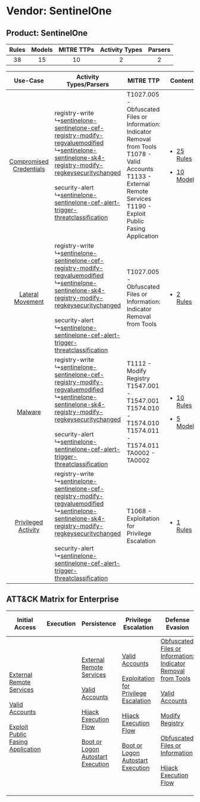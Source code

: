 Vendor: SentinelOne
===================
Product: SentinelOne
--------------------
| Rules | Models | MITRE TTPs | Activity Types | Parsers |
|:-----:|:------:|:----------:|:--------------:|:-------:|
|  38   |   15   |     10     |       2        |    2    |

|    Use-Case    | Activity Types/Parsers    | MITRE TTP    | Content    |
|:----:| ---- | ---- | ---- |
| [Compromised Credentials](../../../UseCases/uc_compromised_credentials.md) |  registry-write<br> ↳[sentinelone-sentinelone-cef-registry-modify-regvaluemodified](Ps/pC_sentinelonesentinelonecefregistrymodifyregvaluemodified.md)<br> ↳[sentinelone-sentinelone-sk4-registry-modify-regkeysecuritychanged](Ps/pC_sentinelonesentinelonesk4registrymodifyregkeysecuritychanged.md)<br><br> security-alert<br> ↳[sentinelone-sentinelone-cef-alert-trigger-threatclassification](Ps/pC_sentinelonesentinelonecefalerttriggerthreatclassification.md)<br> | T1027.005 - Obfuscated Files or Information: Indicator Removal from Tools<br>T1078 - Valid Accounts<br>T1133 - External Remote Services<br>T1190 - Exploit Public Fasing Application<br> | [<ul><li>25 Rules</li></ul><ul><li>10 Models</li></ul>](RM/r_m_sentinelone_sentinelone_Compromised_Credentials.md) |
|        [Lateral Movement](../../../UseCases/uc_lateral_movement.md)        |  registry-write<br> ↳[sentinelone-sentinelone-cef-registry-modify-regvaluemodified](Ps/pC_sentinelonesentinelonecefregistrymodifyregvaluemodified.md)<br> ↳[sentinelone-sentinelone-sk4-registry-modify-regkeysecuritychanged](Ps/pC_sentinelonesentinelonesk4registrymodifyregkeysecuritychanged.md)<br><br> security-alert<br> ↳[sentinelone-sentinelone-cef-alert-trigger-threatclassification](Ps/pC_sentinelonesentinelonecefalerttriggerthreatclassification.md)<br> | T1027.005 - Obfuscated Files or Information: Indicator Removal from Tools<br>    | [<ul><li>2 Rules</li></ul>](RM/r_m_sentinelone_sentinelone_Lateral_Movement.md)    |
|    [Malware](../../../UseCases/uc_malware.md)    |  registry-write<br> ↳[sentinelone-sentinelone-cef-registry-modify-regvaluemodified](Ps/pC_sentinelonesentinelonecefregistrymodifyregvaluemodified.md)<br> ↳[sentinelone-sentinelone-sk4-registry-modify-regkeysecuritychanged](Ps/pC_sentinelonesentinelonesk4registrymodifyregkeysecuritychanged.md)<br><br> security-alert<br> ↳[sentinelone-sentinelone-cef-alert-trigger-threatclassification](Ps/pC_sentinelonesentinelonecefalerttriggerthreatclassification.md)<br> | T1112 - Modify Registry<br>T1547.001 - T1547.001<br>T1574.010 - T1574.010<br>T1574.011 - T1574.011<br>TA0002 - TA0002<br>    | [<ul><li>10 Rules</li></ul><ul><li>5 Models</li></ul>](RM/r_m_sentinelone_sentinelone_Malware.md)    |
|     [Privileged Activity](../../../UseCases/uc_privileged_activity.md)     |  registry-write<br> ↳[sentinelone-sentinelone-cef-registry-modify-regvaluemodified](Ps/pC_sentinelonesentinelonecefregistrymodifyregvaluemodified.md)<br> ↳[sentinelone-sentinelone-sk4-registry-modify-regkeysecuritychanged](Ps/pC_sentinelonesentinelonesk4registrymodifyregkeysecuritychanged.md)<br><br> security-alert<br> ↳[sentinelone-sentinelone-cef-alert-trigger-threatclassification](Ps/pC_sentinelonesentinelonecefalerttriggerthreatclassification.md)<br> | T1068 - Exploitation for Privilege Escalation<br>    | [<ul><li>1 Rules</li></ul>](RM/r_m_sentinelone_sentinelone_Privileged_Activity.md)    |

ATT&CK Matrix for Enterprise
----------------------------
| Initial Access                                                                                                                                                                                                                         | Execution | Persistence                                                                                                                                                                                                                                                                                                      | Privilege Escalation                                                                                                                                                                                                                                                                                                          | Defense Evasion                                                                                                                                                                                                                                                                                                                                                                                                             | Credential Access | Discovery | Lateral Movement | Collection | Command and Control | Exfiltration | Impact |
| -------------------------------------------------------------------------------------------------------------------------------------------------------------------------------------------------------------------------------------- | --------- | ---------------------------------------------------------------------------------------------------------------------------------------------------------------------------------------------------------------------------------------------------------------------------------------------------------------- | ----------------------------------------------------------------------------------------------------------------------------------------------------------------------------------------------------------------------------------------------------------------------------------------------------------------------------- | --------------------------------------------------------------------------------------------------------------------------------------------------------------------------------------------------------------------------------------------------------------------------------------------------------------------------------------------------------------------------------------------------------------------------- | ----------------- | --------- | ---------------- | ---------- | ------------------- | ------------ | ------ |
| [External Remote Services](https://attack.mitre.org/techniques/T1133)<br><br>[Valid Accounts](https://attack.mitre.org/techniques/T1078)<br><br>[Exploit Public Fasing Application](https://attack.mitre.org/techniques/T1190)<br><br> |           | [External Remote Services](https://attack.mitre.org/techniques/T1133)<br><br>[Valid Accounts](https://attack.mitre.org/techniques/T1078)<br><br>[Hijack Execution Flow](https://attack.mitre.org/techniques/T1574)<br><br>[Boot or Logon Autostart Execution](https://attack.mitre.org/techniques/T1547)<br><br> | [Valid Accounts](https://attack.mitre.org/techniques/T1078)<br><br>[Exploitation for Privilege Escalation](https://attack.mitre.org/techniques/T1068)<br><br>[Hijack Execution Flow](https://attack.mitre.org/techniques/T1574)<br><br>[Boot or Logon Autostart Execution](https://attack.mitre.org/techniques/T1547)<br><br> | [Obfuscated Files or Information: Indicator Removal from Tools](https://attack.mitre.org/techniques/T1027/005)<br><br>[Valid Accounts](https://attack.mitre.org/techniques/T1078)<br><br>[Modify Registry](https://attack.mitre.org/techniques/T1112)<br><br>[Obfuscated Files or Information](https://attack.mitre.org/techniques/T1027)<br><br>[Hijack Execution Flow](https://attack.mitre.org/techniques/T1574)<br><br> |                   |           |                  |            |                     |              |        |